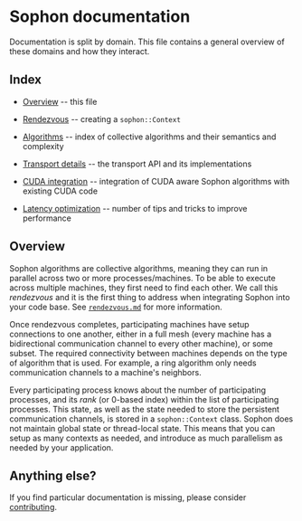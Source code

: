 # Sophon documentation

Documentation is split by domain. This file contains a general
overview of these domains and how they interact.

## Index

* [Overview](readme.md) -- this file

* [Rendezvous](rendezvous.md) -- creating a `sophon::Context`
  
* [Algorithms](algorithms.md) -- index of collective algorithms
  and their semantics and complexity

* [Transport details](transport.md) -- the transport API and its
  implementations

* [CUDA integration](cuda.md) -- integration of CUDA aware Sophon
  algorithms with existing CUDA code

* [Latency optimization](latency.md) -- number of tips and tricks to
  improve performance

## Overview

Sophon algorithms are collective algorithms, meaning they can run in
parallel across two or more processes/machines. To be able to execute
across multiple machines, they first need to find each other. We call
this _rendezvous_ and it is the first thing to address when
integrating Sophon into your code base.
See [`rendezvous.md`](./rendezvous.md) for more information.

Once rendezvous completes, participating machines have setup
connections to one another, either in a full mesh (every machine has a
bidirectional communication channel to every other machine), or some
subset. The required connectivity between machines depends on the type
of algorithm that is used. For example, a ring algorithm only needs
communication channels to a machine's neighbors.

Every participating process knows about the number of participating
processes, and its _rank_ (or 0-based index) within the list of
participating processes. This state, as well as the state needed to
store the persistent communication channels, is stored in a
`sophon::Context` class. Sophon does not maintain global state or
thread-local state. This means that you can setup as many contexts as
needed, and introduce as much parallelism as needed by your
application.

## Anything else?

If you find particular documentation is missing, please consider
[contributing](../CONTRIBUTING.md).
